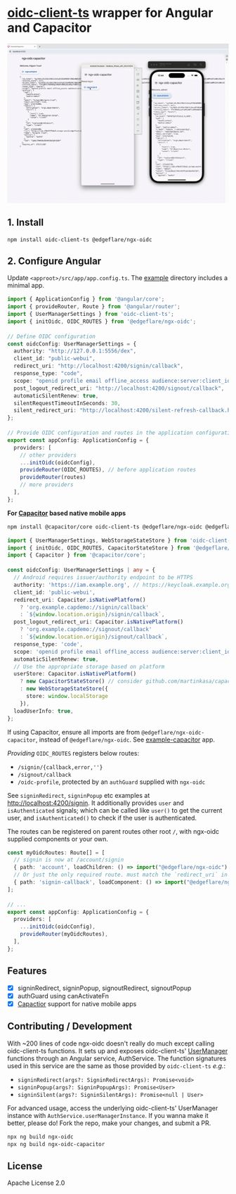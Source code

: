 # [oidc-client-ts](https://github.com/authts/oidc-client-ts) wrapper for Angular and Capacitor

![signin demo](https://raw.githubusercontent.com/edgeflare/ngx-oidc/main/demo.gif?raw=true)

## 1. Install
```shell
npm install oidc-client-ts @edgeflare/ngx-oidc
```

## 2. Configure Angular
Update `<approot>/src/app/app.config.ts`. The [example](https://github.com/edgeflare/ngx-oidc/tree/main/example) directory includes a minimal app.

```ts
import { ApplicationConfig } from '@angular/core';
import { provideRouter, Route } from '@angular/router';
import { UserManagerSettings } from 'oidc-client-ts';
import { initOidc, OIDC_ROUTES } from '@edgeflare/ngx-oidc';

// Define OIDC configuration
const oidcConfig: UserManagerSettings = {
  authority: "http://127.0.0.1:5556/dex",
  client_id: "public-webui",
  redirect_uri: "http://localhost:4200/signin/callback",
  response_type: "code",
  scope: "openid profile email offline_access audience:server:client_id:oauth2-proxy", // extra scopes for Dex
  post_logout_redirect_uri: "http://localhost:4200/signout/callback",
  automaticSilentRenew: true,
  silentRequestTimeoutInSeconds: 30,
  silent_redirect_uri: "http://localhost:4200/silent-refresh-callback.html",
};

// Provide OIDC configuration and routes in the application configuration
export const appConfig: ApplicationConfig = {
  providers: [
    // other providers
    ...initOidc(oidcConfig),
    provideRouter(OIDC_ROUTES), // before application routes
    provideRouter(routes)
    // more providers
  ],
};
```

**For [Capacitor](https://github.com/ionic-team/capacitor) based native mobile apps**

```sh
npm install @capacitor/core oidc-client-ts @edgeflare/ngx-oidc @edgeflare/ngx-oidc-capacitor
```

```ts
import { UserManagerSettings, WebStorageStateStore } from 'oidc-client-ts';
import { initOidc, OIDC_ROUTES, CapacitorStateStore } from '@edgeflare/ngx-oidc-capacitor';
import { Capacitor } from '@capacitor/core';

const oidcConfig: UserManagerSettings | any = {
  // Android requires issuer/authority endpoint to be HTTPS
  authority: 'https://iam.example.org', // https://keycloak.example.org/realms/<realmname>
  client_id: 'public-webui',
  redirect_uri: Capacitor.isNativePlatform()
    ? 'org.example.capdemo://signin/callback'
    : `${window.location.origin}/signin/callback`,
  post_logout_redirect_uri: Capacitor.isNativePlatform()
    ? 'org.example.capdemo://signout/callback'
    : `${window.location.origin}/signout/callback`,
  response_type: 'code',
  scope: 'openid profile email offline_access audience:server:client_id:oauth2-proxy',
  automaticSilentRenew: true,
  // Use the appropriate storage based on platform
  userStore: Capacitor.isNativePlatform()
    ? new CapacitorStateStore() // consider github.com/martinkasa/capacitor-secure-storage-plugin for sensitive (eg banking) apps
    : new WebStorageStateStore({
      store: window.localStorage
    }),
  loadUserInfo: true,
};
```

If using Capacitor, ensure all imports are from `@edgeflare/ngx-oidc-capacitor`, instead of `@edgeflare/ngx-oidc`. See [example-capacitor](./example-capacitor) app.

*Providing* `OIDC_ROUTES` registers below routes:

- `/signin/{callback,error,''}`
- `/signout/callback`
- `/oidc-profile`, protected by an `authGuard` supplied with `ngx-oidc`

See `signinRedirect`, `signinPopup` etc examples at [http://localhost:4200/signin](http://localhost:4200/signin). It additionally provides `user` and `isAuthenticated` signals; which can be called like `user()` to get the current user, and `isAuthenticated()` to check if the user is authenticated.

The routes can be registered on parent routes other root `/`, with ngx-oidc supplied components or your own.

```ts
const myOidcRoutes: Route[] = [
  // signin is now at /account/signin
  { path: 'account', loadChildren: () => import("@edgeflare/ngx-oidc").then((m) => m.OIDC_ROUTES)},
  // Or just the only required route. must match the `redirect_uri` in oidcConfig
  { path: 'signin-callback', loadComponent: () => import("@edgeflare/ngx-oidc").then((m) => m.SigninCallbackComponent)},
];

// ...
export const appConfig: ApplicationConfig = {
  providers: [
    ...initOidc(oidcConfig),
    provideRouter(myOidcRoutes),
  ],
};
```

## Features
- [x] signinRedirect, signinPopup, signoutRedirect, signoutPopup
- [x] authGuard using canActivateFn
- [x] [Capactior](https://github.com/ionic-team/capacitor) support for native mobile apps

## Contributing / Development

With ~200 lines of code ngx-oidc doesn't really do much except calling oidc-client-ts functions. It sets up and exposes oidc-client-ts' [UserManager](https://authts.github.io/oidc-client-ts/classes/UserManager.html) functions through an Angular service, AuthService. The function signatures used in this service are the same as those provided by `oidc-client-ts` *e.g.*:

- `signinRedirect(args?: SigninRedirectArgs): Promise<void>`
- `signinPopup(args?: SigninPopupArgs): Promise<User>`
- `signinSilent(args?: SigninSilentArgs): Promise<null | User>`

For advanced usage, access the underlying oidc-client-ts' UserManager instance with `AuthService.userManagerInstance`. If you wanna make it better, please do! Fork the repo, make your changes, and submit a PR.

```sh
npx ng build ngx-oidc
npx ng build ngx-oidc-capacitor
```

## License
Apache License 2.0

